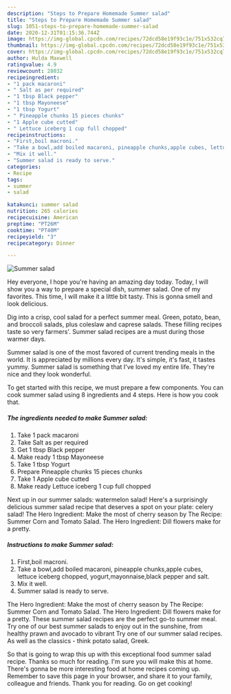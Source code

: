 ```yaml
---
description: "Steps to Prepare Homemade Summer salad"
title: "Steps to Prepare Homemade Summer salad"
slug: 1051-steps-to-prepare-homemade-summer-salad
date: 2020-12-31T01:15:36.744Z
image: https://img-global.cpcdn.com/recipes/72dcd58e19f93c1e/751x532cq70/summer-salad-recipe-main-photo.jpg
thumbnail: https://img-global.cpcdn.com/recipes/72dcd58e19f93c1e/751x532cq70/summer-salad-recipe-main-photo.jpg
cover: https://img-global.cpcdn.com/recipes/72dcd58e19f93c1e/751x532cq70/summer-salad-recipe-main-photo.jpg
author: Hulda Maxwell
ratingvalue: 4.9
reviewcount: 28032
recipeingredient:
- "1 pack macaroni"
- " Salt as per required"
- "1 tbsp Black pepper"
- "1 tbsp Mayoneese"
- "1 tbsp Yogurt"
- " Pineapple chunks 15 pieces chunks"
- "1 Apple cube cutted"
- " Lettuce iceberg 1 cup full chopped"
recipeinstructions:
- "First,boil macroni."
- "Take a bowl,add boiled macaroni, pineapple chunks,apple cubes, lettuce iceberg chopped, yogurt,mayonnaise,black pepper and salt."
- "Mix it well."
- "Summer salad is ready to serve."
categories:
- Recipe
tags:
- summer
- salad

katakunci: summer salad 
nutrition: 265 calories
recipecuisine: American
preptime: "PT26M"
cooktime: "PT40M"
recipeyield: "3"
recipecategory: Dinner

---
```



![Summer salad](https://img-global.cpcdn.com/recipes/72dcd58e19f93c1e/751x532cq70/summer-salad-recipe-main-photo.jpg)

Hey everyone, I hope you're having an amazing day today. Today, I will show you a way to prepare a special dish, summer salad. One of my favorites. This time, I will make it a little bit tasty. This is gonna smell and look delicious.

Dig into a crisp, cool salad for a perfect summer meal. Green, potato, bean, and broccoli salads, plus coleslaw and caprese salads. These filling recipes taste so very farmers&#39;. Summer salad recipes are a must during those warmer days.

Summer salad is one of the most favored of current trending meals in the world. It is appreciated by millions every day. It's simple, it's fast, it tastes yummy. Summer salad is something that I've loved my entire life. They're nice and they look wonderful.


To get started with this recipe, we must prepare a few components. You can cook summer salad using 8 ingredients and 4 steps. Here is how you cook that.

<!--inarticleads1-->

##### The ingredients needed to make Summer salad:

1. Take 1 pack macaroni
1. Take  Salt as per required
1. Get 1 tbsp Black pepper
1. Make ready 1 tbsp Mayoneese
1. Take 1 tbsp Yogurt
1. Prepare  Pineapple chunks 15 pieces chunks
1. Take 1 Apple cube cutted
1. Make ready  Lettuce iceberg 1 cup full chopped


Next up in our summer salads: watermelon salad! Here&#39;s a surprisingly delicious summer salad recipe that deserves a spot on your plate: celery salad! The Hero Ingredient: Make the most of cherry season by The Recipe: Summer Corn and Tomato Salad. The Hero Ingredient: Dill flowers make for a pretty. 

<!--inarticleads2-->

##### Instructions to make Summer salad:

1. First,boil macroni.
1. Take a bowl,add boiled macaroni, pineapple chunks,apple cubes, lettuce iceberg chopped, yogurt,mayonnaise,black pepper and salt.
1. Mix it well.
1. Summer salad is ready to serve.


The Hero Ingredient: Make the most of cherry season by The Recipe: Summer Corn and Tomato Salad. The Hero Ingredient: Dill flowers make for a pretty. These summer salad recipes are the perfect go-to summer meal. Try one of our best summer salads to enjoy out in the sunshine, from healthy prawn and avocado to vibrant Try one of our summer salad recipes. As well as the classics - think potato salad, Greek. 

So that is going to wrap this up with this exceptional food summer salad recipe. Thanks so much for reading. I'm sure you will make this at home. There's gonna be more interesting food at home recipes coming up. Remember to save this page in your browser, and share it to your family, colleague and friends. Thank you for reading. Go on get cooking!
